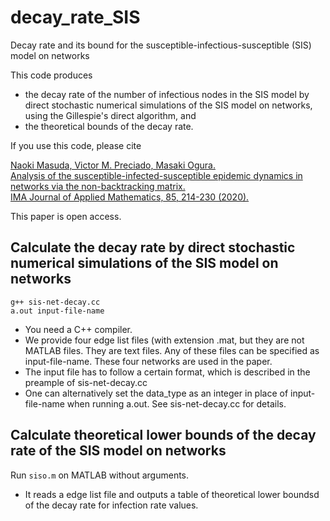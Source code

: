 # decay_rate_SIS
Decay rate and its bound for the susceptible-infectious-susceptible (SIS) model on networks

This code produces 
- the decay rate of the number of infectious nodes in the SIS model by direct stochastic numerical simulations of the SIS model on networks, using the Gillespie's direct algorithm, and
- the theoretical bounds of the decay rate.

If you use this code, please cite

[Naoki Masuda, Victor M. Preciado, Masaki Ogura.  
Analysis of the susceptible-infected-susceptible epidemic dynamics in networks via the non-backtracking matrix.  
IMA Journal of Applied Mathematics, 85, 214-230 (2020).](https://doi.org/10.1093/imamat/hxaa003)

This paper is open access.

## Calculate the decay rate by direct stochastic numerical simulations of the SIS model on networks

```
g++ sis-net-decay.cc  
a.out input-file-name
```

- You need a C++ compiler.
- We provide four edge list files (with extension .mat, but they are not MATLAB files. They are text files. Any of these files can be specified as input-file-name. These four networks are used in the paper.
- The input file has to follow a certain format, which is described in the preample of sis-net-decay.cc
- One can alternatively set the data_type as an integer in place of input-file-name when running a.out. See sis-net-decay.cc for details.

## Calculate theoretical lower bounds of the decay rate of the SIS model on networks

Run `siso.m` on MATLAB without arguments.

- It reads a edge list file and outputs a table of theoretical lower boundsd of the decay rate for infection rate values.

